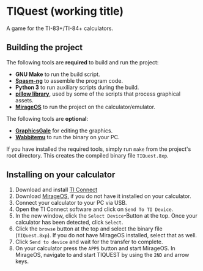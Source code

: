 # TIQuest (working title)

A game for the TI-83+/TI-84+ calculators.

## Building the project

The following tools are **required** to build and run the project:
* **GNU Make** to run the build script.
* [**Spasm-ng**](https://github.com/alberthdev/spasm-ng/releases) to assemble the program code.
* **Python 3** to run auxiliary scripts during the build.
* [**pillow library**](https://pillow.readthedocs.io/en/stable/index.html), used by some of the scripts that process graphical assets.
* [**MirageOS**](https://www.detachedsolutions.com/mirageos/) to run the project on the calculator/emulator.

The following tools are **optional**:
* [**GraphicsGale**](https://graphicsgale.com/us/) for editing the graphics.
* [**Wabbitemu**](http://wabbitemu.org/) to run the binary on your PC.

If you have installed the required tools, simply run `make` from the project's root directory. This creates the compiled binary file `TIQuest.8xp`.

## Installing on your calculator

1. Download and install [TI Connect](https://education.ti.com/en/products/computer-software/ti-connect-sw)
2. Download [MirageOS](https://www.detachedsolutions.com/mirageos/), if you do not have it installed on your calculator.
3. Connect your calculator to your PC via USB.
4. Open the TI Connect software and click on `Send To TI Device`.
5. In the new window, click the `Select Device`-Button at the top. Once your calculator has been detected, click `Select`.
6. Click the `browse` button at the top and select the binary file (`TIQuest.8xp`). If you do not have MirageOS installed, select that as well.
7. Click `Send to device` and wait for the transfer to complete.
8. On your calculator press the `APPS` button and start MirageOS. In MirageOS, navigate to and start TIQUEST by using the `2ND` and arrow keys.
